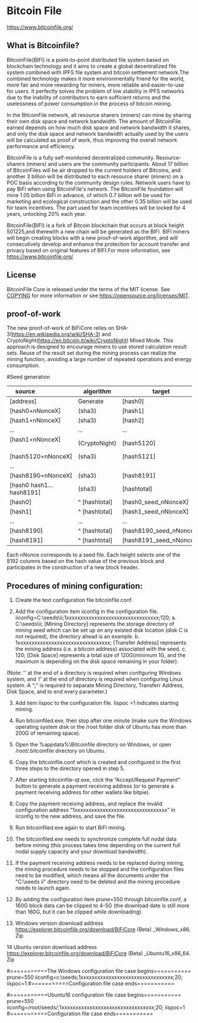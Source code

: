 Bitcoin File
===============

https://www.bitcoinfile.org/

What is Bitcoinfile?
----------------

BitcoinFile(BIFI) is a point-to-point distributed file system based on blockchain technology and it 
aims to create a global decentralized file system combined with IPFS file system and bitcoin settlement 
network.The combined technology makes it more environmentally friend for the world, more fair and more 
rewarding for miners, more reliable and easier-to-use for users. It perfectly solves the problem of low 
stability in IPFS networks due to the inability of contributors to earn sufficient returns and the 
uselessness of power consumption in the process of bitcoin mining.


In the BitcoinFile network, all resource sharers (miners) can mine by sharing their own disk space and 
network bandwidth. The amount of BitcoinFile earned depends on how much disk space and network bandwidth 
it shares, and only the disk space and network bandwidth actually used by the users will be calculated 
as proof of work, thus improving the overall network performance and efficiency.



BitcoinFile is a fully self-monitored decentralized community. Resource-sharers (miners) and users are the community participants. About 17 billion of BitcoinFiles will be air dropped to the current holders of Bitcoins, and another 3 billion will be distributed to each resource sharer (miners) on a POC basis according to the community design rules. Network users have to pay BiFi when using BitcoinFile's network. The BitcoinFile foundation will mine 1.05 billion BiFi in advance, of which 0.7 billion will be used for marketing and ecological construction and the other 0.35 billion will be used for team incentives. The part used for team incentives will be locked for 4 years, unlocking 20% each year.


BitcoinFile(BIFI) is a fork of Bitcoin blockchain that occurs at block height 501225,and therewith a new 
chain will be generated as the BIFI. BIFI miners will begin creating blocks with a new proof-of-work 
algorithm, and will consecutively develop and enhance the protection for account transfer and privacy 
based on original features of BIFI.For more information, see https://www.bitcoinfile.org/

License
-------

BitcoinFile Core is released under the terms of the MIT license. See [COPYING](COPYING) for more
information or see https://opensource.org/licenses/MIT.

proof-of-work
-------
The new proof-of-work of BiFiCore relies on SHA-3(https://en.wikipedia.org/wiki/SHA-3) and 
CryptoNight(https://en.bitcoin.it/wiki/CryptoNight) Mixed Mode. This approach is designed to 
encourage miners to use stored calculation result sets. Reuse of the result set during the 
mining process can realize the mining function, avoiding a large number of repeated operations 
and energy consumption.

#Seed generation

source                      | algorithm|target
----------------------------|----------|-------
[address]                   |Generate |[hash0]
[hash0+nNonceX]             |(sha3)|[hash1]
[hash1+nNonceX]             |(sha3)|[hash2]
...                         |... |...
[hash1+nNonceX]             |(CryptoNight)|[hash5120]
[hash5120+nNonceX]          |(sha3)|[hash5121]
...                         |
[hash8190+nNonceX]          |(sha3)|[hash8191]
[hash0 hash1... hash8191]   |(sha3)|[hashtotal]
[hash0]                     |^ [hashtotal]|[hash0_seed_nNonceX]
[hash1]		        |^ [hashtotal]|[hash1_seed_nNonceX]
...     | ...|...          
[hash8190]	        |^ [hashtotal]|[hash8190_seed_nNonceX]
[hash8191]                  |^ [hashtotal]|[hash8191_seed_nNonceX]

Each nNonce corresponds to a seed file. Each height selects 
one of the 8192 columns based on the hash value of the previous 
block and participates in the construction of a new block header.

Procedures of mining configuration:
-------
1. Create the text configuration file bitcoinfile.conf.

2. Add the configuration item iiconfig in the configuration file.
iiconfig=C:\seeds\ii\;1xxxxxxxxxxxxxxxxxxxxxxxxxxxxxxxxx;120;
a. C:\seeds\ii\; [Mining Directory] represents the storage directory of mining seed which can be set up on any existed disk location (disk C is not required), the directory ahead is an example.
b. 1xxxxxxxxxxxxxxxxxxxxxxxxxxxxxxxxx; [Transfer Address] represents the mining address (i.e. a bitcoin address) associated with the seed.
c. 120; [Disk Space] represents a total size of 120G(minimum 1G, and the maximum is depending on the disk space remaining in your folder).

(Note: '\' at the end of a directory is required when configuring Windows system, and ‘/’ at the end of directory is required when configuring Linux system.
A “;” is required to separate Mining Directory, Transferr Address, Disk Space, and to end every parameter.)

3. Add item iispoc to the configuration file.
Iispoc =1 indicates starting mining.

4. Run bitcoinfiled.exe, then stop after one minute (make sure the Windows operating system disk or the /root folder disk of Ubuntu has more than 200G of remaining space).

5. Open the %appdata%\Bitcoinfile directory on Windows, or open /root/.bitcoinfile directory on Ubuntu.

6. Copy the bitcoinfile.conf which is created and configured in the first three steps to the directory opened in step 5.

7. After starting bitcoinfile-qt.exe, click the “Accept/Request Payment" button to generate a payment receiving address (or to generate a payment receiving address for other wallets like bitpie).

8. Copy the payment receiving address, and replace the invalid configuration address "1xxxxxxxxxxxxxxxxxxxxxxxxxxxxxxxxx" in iiconfig to the new address, and save the file.

9. Run bitcoinfiled.exe again to start BiFi mining.

10. The bitcoinfiled.exe needs to synchronize complete full nodal data before mining (this process takes time depending on the current full nodal supply capacity and your download bandwidth).

11. If the payment receiving address needs to be replaced during mining, the mining procedure needs to be stopped and the configuration files need to be modified, which means all the documents under the "C:\seeds ii\" directory need to be deleted and the mining procedure needs to launch again.

12. By adding the configuration item prune=550 through bitcoinfile.conf, a 160G block data can be clipped to 4-5G (the download date is still more than 160G, but it can be clipped while downloading).

13. Windows version download address https://explorer.bitcoinfile.org/download/BiFiCore (Beta) _Windows_x86. Zip

14 Ubuntu version download address https://explorer.bitcoinfile.org/download/BiFiCore (Beta) _Ubuntu16_x86_64. Zip


#===========The Windows configuration file case begins===========
prune=550
iiconfig=c:\seeds\;1xxxxxxxxxxxxxxxxxxxxxxxxxxxxxxxxx;20;
iispoc=1
#===========Configuration file case ends===========


#===========Ubuntu16 configuration file case begins===========
prune=550
iiconfig=/root/seeds/;1xxxxxxxxxxxxxxxxxxxxxxxxxxxxxxxxx;20;
iispoc=1
#===========Configuration file case ends===========
